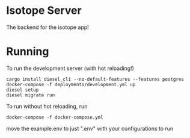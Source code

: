 # Isotope Server 

The backend for the isotope app! 

# Running 

To run the development server (with hot reloading!)
```
cargo install diesel_cli --no-default-features --features postgres
docker-compose -f deployments/development.yml up
diesel setup 
diesel migrate run
```
To run without hot reloading, run 
```
docker-compose -f docker-compose.yml
```

move the example.env to just ".env" with your configurations to run
